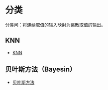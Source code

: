 # 分类

分类问：将连续取值的输入映射为离散取值的输出。



## KNN

- [KNN](knn.md)



## 贝叶斯方法（Bayesin）

- [贝叶斯方法](bayesin.md)




